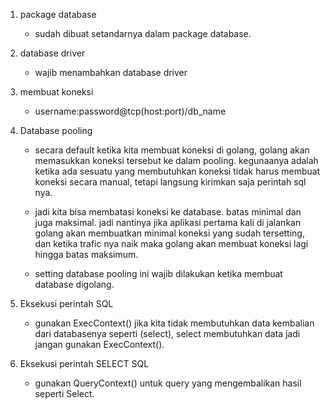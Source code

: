 1. package database
    - sudah dibuat setandarnya dalam package database.

2. database driver
    - wajib menambahkan database driver

3. membuat koneksi
    - username:password@tcp(host:port)/db_name

4. Database pooling
    - secara default ketika kita membuat koneksi di golang, golang akan memasukkan koneksi tersebut ke dalam pooling. kegunaanya adalah ketika ada sesuatu yang membutuhkan koneksi tidak harus membuat koneksi secara manual, tetapi langsung kirimkan saja perintah sql nya.

    - jadi kita bisa membatasi koneksi ke database. batas minimal dan juga maksimal. jadi nantinya jika aplikasi pertama kali di jalankan golang akan membuatkan minimal koneksi yang sudah tersetting, dan ketika trafic nya naik maka golang akan membuat koneksi lagi hingga batas maksimum.

    - setting database pooling ini wajib dilakukan ketika membuat database digolang.

5. Eksekusi perintah SQL
    - gunakan ExecContext() jika kita tidak membutuhkan data kembalian dari databasenya seperti (select), select membutuhkan data jadi jangan gunakan ExecContext(). 

6. Eksekusi perintah SELECT SQL
    - gunakan QueryContext() untuk query yang mengembalikan hasil seperti Select.




